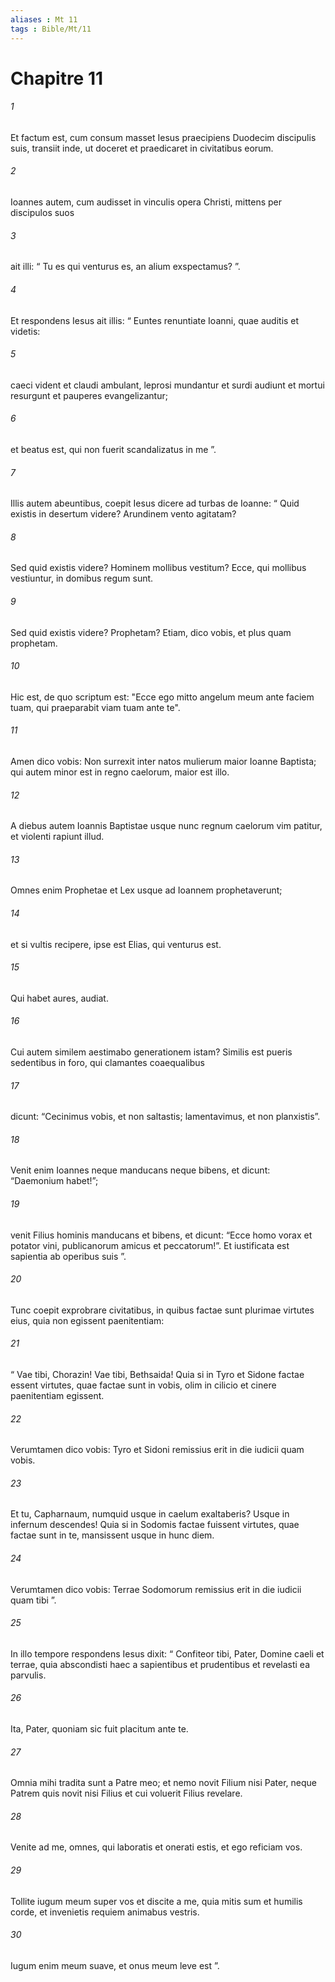 ```yaml
---
aliases : Mt 11
tags : Bible/Mt/11
---
```


# Chapitre 11

###### 1
Et factum est, cum consum masset Iesus praecipiens Duodecim discipulis suis, transiit inde, ut doceret et praedicaret in civitatibus eorum.
###### 2
Ioannes autem, cum audisset in vinculis opera Christi, mittens per discipulos suos 
###### 3
ait illi: “ Tu es qui venturus es, an alium exspectamus? ”. 
###### 4
Et respondens Iesus ait illis: “ Euntes renuntiate Ioanni, quae auditis et videtis: 
###### 5
caeci vident et claudi ambulant, leprosi mundantur et surdi audiunt et mortui resurgunt et pauperes evangelizantur; 
###### 6
et beatus est, qui non fuerit scandalizatus in me ”. 
###### 7
Illis autem abeuntibus, coepit Iesus dicere ad turbas de Ioanne: “ Quid existis in desertum videre? Arundinem vento agitatam? 
###### 8
Sed quid existis videre? Hominem mollibus vestitum? Ecce, qui mollibus vestiuntur, in domibus regum sunt. 
###### 9
Sed quid existis videre? Prophetam? Etiam, dico vobis, et plus quam prophetam.
###### 10
Hic est, de quo scriptum est: "Ecce ego mitto angelum meum ante faciem tuam, qui praeparabit viam tuam ante te".
###### 11
Amen dico vobis: Non surrexit inter natos mulierum maior Ioanne Baptista; qui autem minor est in regno caelorum, maior est illo. 
###### 12
A diebus autem Ioannis Baptistae usque nunc regnum caelorum vim patitur, et violenti rapiunt illud. 
###### 13
Omnes enim Prophetae et Lex usque ad Ioannem prophetaverunt; 
###### 14
et si vultis recipere, ipse est Elias, qui venturus est. 
###### 15
Qui habet aures, audiat.
###### 16
Cui autem similem aestimabo generationem istam? Similis est pueris sedentibus in foro, qui clamantes coaequalibus 
###### 17
dicunt: “Cecinimus vobis, et non saltastis; lamentavimus, et non planxistis”.
###### 18
Venit enim Ioannes neque manducans neque bibens, et dicunt: “Daemonium habet!”; 
###### 19
venit Filius hominis manducans et bibens, et dicunt: “Ecce homo vorax et potator vini, publicanorum amicus et peccatorum!”. Et iustificata est sapientia ab operibus suis ”.
###### 20
Tunc coepit exprobrare civitatibus, in quibus factae sunt plurimae virtutes eius, quia non egissent paenitentiam: 
###### 21
“ Vae tibi, Chorazin! Vae tibi, Bethsaida! Quia si in Tyro et Sidone factae essent virtutes, quae factae sunt in vobis, olim in cilicio et cinere paenitentiam egissent. 
###### 22
Verumtamen dico vobis: Tyro et Sidoni remissius erit in die iudicii quam vobis. 
###### 23
Et tu, Capharnaum, numquid usque in caelum exaltaberis? Usque in infernum descendes! Quia si in Sodomis factae fuissent virtutes, quae factae sunt in te, mansissent usque in hunc diem. 
###### 24
Verumtamen dico vobis: Terrae Sodomorum remissius erit in die iudicii quam tibi ”.
###### 25
In illo tempore respondens Iesus dixit: “ Confiteor tibi, Pater, Domine caeli et terrae, quia abscondisti haec a sapientibus et prudentibus et revelasti ea parvulis. 
###### 26
Ita, Pater, quoniam sic fuit placitum ante te. 
###### 27
Omnia mihi tradita sunt a Patre meo; et nemo novit Filium nisi Pater, neque Patrem quis novit nisi Filius et cui voluerit Filius revelare.
###### 28
Venite ad me, omnes, qui laboratis et onerati estis, et ego reficiam vos. 
###### 29
Tollite iugum meum super vos et discite a me, quia mitis sum et humilis corde, et invenietis requiem animabus vestris. 
###### 30
Iugum enim meum suave, et onus meum leve est ”.

